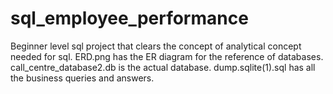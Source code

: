 # sql_employee_performance
Beginner level sql project that clears the concept of analytical concept needed for sql.
ERD.png has the ER diagram for the reference of databases.
call_centre_database2.db is the actual database.
dump.sqlite(1).sql has all the business queries and answers.
